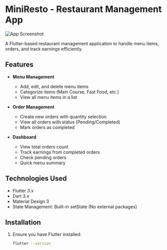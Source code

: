 # MiniResto - Restaurant Management App

![App Screenshot](assets/screenshot.png) <!-- Add your screenshot here -->

A Flutter-based restaurant management application to handle menu items, orders, and track earnings efficiently.

## Features

- **Menu Management**
  - Add, edit, and delete menu items
  - Categorize items (Main Course, Fast Food, etc.)
  - View all menu items in a list

- **Order Management**
  - Create new orders with quantity selection
  - View all orders with status (Pending/Completed)
  - Mark orders as completed

- **Dashboard**
  - View total orders count
  - Track earnings from completed orders
  - Check pending orders
  - Quick menu summary

## Technologies Used

- Flutter 3.x
- Dart 3.x
- Material Design 3
- State Management: Built-in setState (No external packages)

## Installation

1. Ensure you have Flutter installed:
   ```bash
   flutter --version